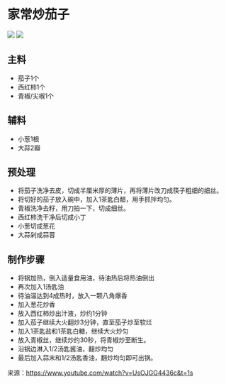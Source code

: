 家常炒茄子
===
![](https://img.shields.io/badge/%E7%A7%8D%E7%B1%BB-%E5%AE%B6%E5%B8%B8%E8%8F%9C-orange) ![](https://img.shields.io/badge/version-beta-brightgreen)

## 主料
- 茄子1个
- 西红柿1个
- 青椒/尖椒1个
## 辅料
- 小葱1根
- 大蒜2瓣
## 预处理
- 将茄子洗净去皮，切成半厘米厚的薄片，再将薄片改刀成筷子粗细的细丝。
- 将切好的茄子放入碗中，加入1茶匙白醋，用手抓拌均匀。
- 青椒洗净去籽，用刀拍一下，切成细丝。
- 西红柿洗干净后切成小丁
- 小葱切成葱花
- 大蒜剁成蒜蓉
## 制作步骤
- 将锅加热，倒入适量食用油，待油热后将热油倒出
- 再次加入1汤匙油
- 待油温达到4成热时，放入一颗八角爆香
- 加入葱花炒香
- 放入西红柿炒出汁液，炒约1分钟
- 加入茄子继续大火翻炒3分钟，直至茄子炒至软烂
- 加入1茶匙盐和1茶匙白糖，继续大火炒匀
- 放入青椒丝，继续炒约30秒，将青椒炒至断生。
- 沿锅边淋入1/2汤匙酱油，翻炒均匀
- 最后加入蒜末和1/2汤匙香油，翻炒均匀即可出锅。

来源：https://www.youtube.com/watch?v=UsOJGG4436c&t=1s
